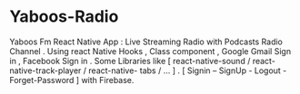 # Yaboos-Radio
Yaboos Fm React Native App : Live Streaming Radio with Podcasts Radio Channel . Using react Native Hooks , Class component , Google Gmail Sign in , Facebook Sign in . Some Libraries like [ react-native-sound / react-native-track-player / react-native- tabs / … ] . [ Signin – SignUp - Logout - Forget-Password ] with Firebase.
